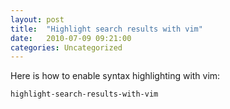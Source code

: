 ```yaml
---
layout: post
title:  "Highlight search results with vim"
date:   2010-07-09 09:21:00
categories: Uncategorized
---
```

Here is how to enable syntax highlighting with vim:


```vim
highlight-search-results-with-vim
```

